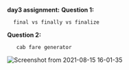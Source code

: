 **day3 assignment:**
**Question 1:**

      final vs finally vs finalize
**Question 2:**

       cab fare generator 
       
       
 ![Screenshot from 2021-08-15 16-01-35](https://user-images.githubusercontent.com/52309838/129475562-35e3caa7-0c1d-45b7-8d2b-d3b9066e2fa1.png)


